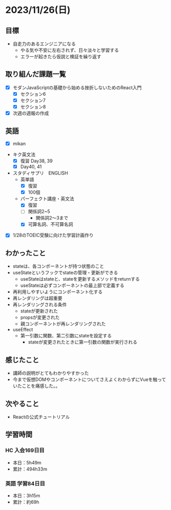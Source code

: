 # 2023/11/26(日)

## 目標

- 自走力のあるエンジニアになる
  - やる気や不安に左右されず、日々淡々と学習する
  - エラーが起きたら仮説と検証を繰り返す

## 取り組んだ課題一覧

- [x] モダンJavaScriptの基礎から始める挫折しないためのReact入門
  - [x] セクション6
  - [x] セクション7
  - [x] セクション8

- [x] 次週の週報の作成

## 英語

- [x] mikan

- キク英文法
  - [x] 復習 Day38, 39
  - [x] Day40, 41

- スタディサプリ　ENGLISH
  - 英単語
    - [x] 復習
    - [x] 100個
  - パーフェクト講座・英文法
    - [x] 復習
    - [ ] 関係詞2~5
      - 関係詞2〜3まで
    - [x] 可算名詞、不可算名詞

- [x] 1/28のTOEIC受験に向けた学習計画作り

## わかったこと

- stateは、各コンポーネントが持つ状態のこと
- useStateというフックでstateの管理・更新ができる
  - useStateはstateと、stateを更新するメソッドをreturnする
  - useStateは必ずコンポーネントの最上部で定義する
- 再利用しやすいようにコンポーネント化する
- 再レンダリングは超重要
- 再レンダリングされる条件
  - stateが更新された
  - propsが変更された
  - 親コンポーネントが再レンダリングされた
- useEffect
  - 第一引数に関数、第二引数にstateを設定する
    - stateが変更されたときに第一引数の関数が実行される

## 感じたこと

- 講師の説明がとてもわかりやすかった
- 今まで仮想DOMやコンポーネントについてさえよくわからずにVueを触っていたことを痛感した。。

## 次やること

- Reactの公式チュートリアル

## 学習時間

### HC 入会169日目

- 本日：5h49m
- 累計：494h33m

### 英語 学習84日目

- 本日：3h15m
- 累計：約69h

